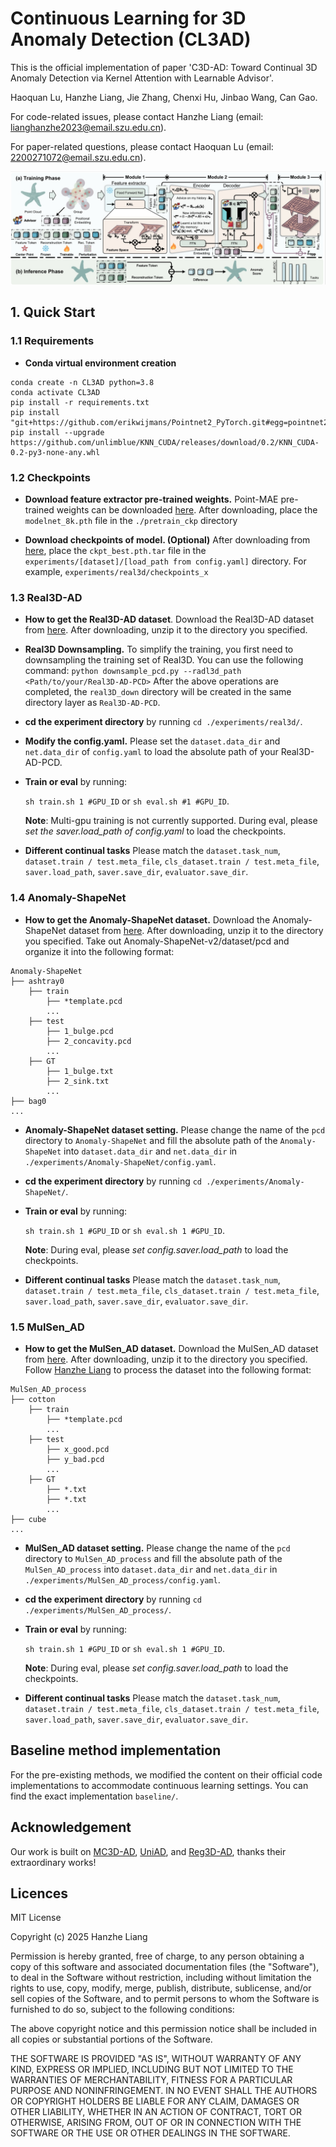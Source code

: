 # Continuous Learning for 3D Anomaly Detection (CL3AD)

This is the official implementation of paper 'C3D-AD: Toward Continual 3D Anomaly Detection via Kernel Attention with Learnable Advisor'.

Haoquan Lu, Hanzhe Liang, Jie Zhang, Chenxi Hu, Jinbao Wang, Can Gao.

For code-related issues, please contact Hanzhe Liang (email: lianghanzhe2023@email.szu.edu.cn).

For paper-related questions, please contact Haoquan Lu (email: 2200271072@email.szu.edu.cn).

![Pipeline](docs/pipeline.png)

## 1. Quick Start

### 1.1 Requirements
- **Conda virtual environment creation**
```
conda create -n CL3AD python=3.8
conda activate CL3AD
pip install -r requirements.txt
pip install "git+https://github.com/erikwijmans/Pointnet2_PyTorch.git#egg=pointnet2_ops&subdirectory=pointnet2_ops_lib"
pip install --upgrade https://github.com/unlimblue/KNN_CUDA/releases/download/0.2/KNN_CUDA-0.2-py3-none-any.whl
```

### 1.2 Checkpoints
- **Download feature extractor pre-trained weights.**
Point-MAE pre-trained weights can be downloaded [here](https://github.com/Pang-Yatian/Point-MAE/releases/download/main/modelnet_8k.pth). After downloading, place the `modelnet_8k.pth` file in the `./pretrain_ckp` directory

- **Download checkpoints of model. (Optional)**
After downloading from [here](https://1drv.ms/f/c/0d5b79478e08e65d/EjgZ4YRYrM5IvLr1B1HORIMBSqbA2oCT2P9Xd5zUEemPkQ?e=motzY2), place the `ckpt_best.pth.tar` file in the `experiments/[dataset]/[load_path from config.yaml]` directory. For example, `experiments/real3d/checkpoints_x`

### 1.3 Real3D-AD

- **How to get the Real3D-AD dataset**. Download the Real3D-AD dataset from [here](https://drive.google.com/file/d/1oM4qjhlIMsQc_wiFIFIVBvuuR8nyk2k0/view?usp=sharing). After downloading, unzip it to the directory you specified.

- **Real3D Downsampling.** To simplify the training, you first need to downsampling the training set of Real3D. You can use the following command:
`
python downsample_pcd.py --radl3d_path <Path/to/your/Real3D-AD-PCD>
`
After the above operations are completed, the `real3D_down` directory will be created in the same directory layer as `Real3D-AD-PCD`.
- **cd the experiment directory** by running `cd ./experiments/real3d/`. 

- **Modify the config.yaml.** Please set the `dataset.data_dir` and `net.data_dir` of `config.yaml` to load the absolute path of your Real3D-AD-PCD.

- **Train or eval** by running: 

    `sh train.sh 1 #GPU_ID` or `sh eval.sh #1 #GPU_ID`.

    **Note**: Multi-gpu training is not currently supported. During eval, please *set the saver.load_path of config.yaml* to load the checkpoints. 

- **Different continual tasks** Please match the `dataset.task_num`, `dataset.train / test.meta_file`, `cls_dataset.train / test.meta_file`, `saver.load_path`, `saver.save_dir`, `evaluator.save_dir`.

### 1.4 Anomaly-ShapeNet

- **How to get the Anomaly-ShapeNet dataset.** Download the Anomaly-ShapeNet dataset from [here](https://huggingface.co/datasets/Chopper233/Anomaly-ShapeNet). After downloading, unzip it to the directory you specified. Take out Anomaly-ShapeNet-v2/dataset/pcd and organize it into the following format:
```
Anomaly-ShapeNet
├── ashtray0
    ├── train
        ├── *template.pcd
        ...
    ├── test
        ├── 1_bulge.pcd
        ├── 2_concavity.pcd
        ...
    ├── GT
        ├── 1_bulge.txt
        ├── 2_sink.txt
        ... 
├── bag0
...
```
- **Anomaly-ShapeNet dataset setting.** Please change the name of the `pcd` directory to `Anomaly-ShapeNet` and fill the absolute path of the `Anomaly-ShapeNet` into `dataset.data_dir` and `net.data_dir` in `./experiments/Anomaly-ShapeNet/config.yaml`.


- **cd the experiment directory** by running `cd ./experiments/Anomaly-ShapeNet/`.

- **Train or eval** by running: 

    `sh train.sh 1 #GPU_ID` or `sh eval.sh 1 #GPU_ID`.


    **Note**: During eval, please *set config.saver.load_path* to load the checkpoints. 

- **Different continual tasks** Please match the `dataset.task_num`, `dataset.train / test.meta_file`, `cls_dataset.train / test.meta_file`, `saver.load_path`, `saver.save_dir`, `evaluator.save_dir`.

### 1.5 MulSen_AD
- **How to get the MulSen_AD dataset.** Download the MulSen_AD dataset from [here](https://huggingface.co/datasets/orgjy314159/MulSen_AD/tree/main). After downloading, unzip it to the directory you specified. Follow [Hanzhe Liang](https://github.com/hzzzzzhappy/Processing-tools-for-the-MulSen_AD-dataset.git) to process the dataset into the following format:
```
MulSen_AD_process
├── cotton
    ├── train
        ├── *template.pcd
        ...
    ├── test
        ├── x_good.pcd
        ├── y_bad.pcd
        ...
    ├── GT
        ├── *.txt
        ├── *.txt
        ... 
├── cube
...
```
- **MulSen_AD dataset setting.** Please change the name of the `pcd` directory to `MulSen_AD_process` and fill the absolute path of the `MulSen_AD_process` into `dataset.data_dir` and `net.data_dir` in `./experiments/MulSen_AD_process/config.yaml`.


- **cd the experiment directory** by running `cd ./experiments/MulSen_AD_process/`.

- **Train or eval** by running: 

    `sh train.sh 1 #GPU_ID` or `sh eval.sh 1 #GPU_ID`.


    **Note**: During eval, please *set config.saver.load_path* to load the checkpoints. 

- **Different continual tasks** Please match the `dataset.task_num`, `dataset.train / test.meta_file`, `cls_dataset.train / test.meta_file`, `saver.load_path`, `saver.save_dir`, `evaluator.save_dir`.

<!-- result of MC3D-AD -->
<!-- 3_3_3_3

|  clsname  |  obj-AUROC  |  pixel-AUROC  |
|:---------:|:-----------:|:-------------:|
|   fish    |   0.7788    |   0.727096    |
| gemstone  |    0.386    |   0.351895    |
| starfish  |   0.8008    |   0.642691    |
|   duck    |   0.8688    |   0.716438    |
|  toffees  |    0.812    |   0.754557    |
| airplane  |   0.6864    |   0.612329    |
|  diamond  |   0.8596    |   0.772826    |
|   shell   |  0.719551   |   0.626384    |
|    car    |   0.7188    |    0.61592    |
| seahorse  |   0.6936    |   0.510126    |
| candybar  |   0.7596    |   0.688685    |
|  chicken  |  0.626781   |   0.580409    |
|   mean    |  0.725894   |    0.63328    |

11_1

|  clsname  |  obj-AUROC  |  pixel-AUROC  |
|:---------:|:-----------:|:-------------:|
|   shell   |  0.722756   |   0.712294    |
| airplane  |   0.7948    |   0.648807    |
| gemstone  |   0.5436    |   0.439365    |
| seahorse  |   0.7008    |   0.596657    |
| candybar  |   0.7348    |   0.864944    |
|  chicken  |  0.697293   |   0.587758    |
|  toffees  |   0.7796    |   0.886077    |
|   fish    |    0.848    |   0.910415    |
|   duck    |   0.7188    |   0.763356    |
|  diamond  |   0.8436    |   0.869621    |
| starfish  |   0.7612    |   0.649458    |
|    car    |   0.7252    |   0.727706    |
|   mean    |  0.739204   |   0.721372    |

8_1_1_1_1

|  clsname  |  obj-AUROC  |  pixel-AUROC  |
|:---------:|:-----------:|:-------------:|
|  toffees  |    0.748    |   0.862558    |
|  chicken  |   0.69765   |   0.650315    |
| gemstone  |   0.5376    |    0.39136    |
| starfish  |   0.7644    |    0.57436    |
| airplane  |   0.7684    |   0.616071    |
| seahorse  |   0.7456    |   0.583152    |
|    car    |   0.6848    |   0.747167    |
| candybar  |   0.7892    |    0.80508    |
|  diamond  |   0.9024    |   0.895596    |
|   shell   |  0.795272   |   0.639458    |
|   duck    |   0.7696    |   0.701644    |
|   fish    |   0.7068    |   0.818436    |
|   mean    |  0.742477   |   0.690433    |

8_4

|  clsname  |  obj-AUROC  |  pixel-AUROC  |
|:---------:|:-----------:|:-------------:|
| gemstone  |   0.4756    |   0.416828    |
|  diamond  |   0.9032    |   0.792084    |
|   shell   |  0.784455   |   0.620715    |
|  chicken  |  0.684829   |    0.58049    |
|  toffees  |   0.8156    |   0.882414    |
|   fish    |   0.7932    |    0.88802    |
| starfish  |   0.7696    |   0.623022    |
|    car    |    0.646    |   0.747596    |
| candybar  |    0.792    |   0.850062    |
| airplane  |    0.718    |   0.613977    |
| seahorse  |   0.8892    |   0.624936    |
|   duck    |   0.7928    |   0.754583    |
|   mean    |  0.755374   |    0.69956    |

3_3_3_3_noSVD

|  clsname  |  obj-AUROC  |  pixel-AUROC  |
|:---------:|:-----------:|:-------------:|
| gemstone  |   0.3904    |   0.388616    |
|  chicken  |   0.5901    |   0.590868    |
|   shell   |  0.615385   |   0.632783    |
| airplane  |   0.6768    |   0.622291    |
| seahorse  |   0.5744    |   0.535682    |
|    car    |   0.5256    |   0.545372    |
| starfish  |    0.642    |   0.590309    |
|   fish    |    0.71     |   0.666522    |
| candybar  |    0.636    |   0.695311    |
|  toffees  |    0.59     |   0.709333    |
|   duck    |   0.4912    |   0.704775    |
|  diamond  |   0.7632    |   0.728894    |
|   mean    |  0.600424   |   0.617563    |

11_1_noSVD

|  clsname  |  obj-AUROC  |  pixel-AUROC  |
|:---------:|:-----------:|:-------------:|
|   duck    |   0.5992    |    0.74862    |
|  chicken  |  0.590812   |   0.583303    |
| airplane  |   0.7808    |   0.664764    |
| seahorse  |   0.6624    |   0.631727    |
| starfish  |   0.5848    |   0.643964    |
|  toffees  |   0.6256    |   0.803437    |
|   fish    |   0.6652    |   0.851985    |
| candybar  |    0.618    |   0.783623    |
|  diamond  |    0.838    |   0.830944    |
| gemstone  |   0.3868    |   0.458476    |
|   shell   |  0.588141   |   0.662025    |
|    car    |   0.5688    |   0.738014    |
|   mean    |  0.625713   |   0.700074    |

8_4_noSVD

|  clsname  |  obj-AUROC  |  pixel-AUROC  |
|:---------:|:-----------:|:-------------:|
|   shell   |  0.686298   |   0.621567    |
|  diamond  |   0.8128    |   0.800463    |
| starfish  |    0.64     |   0.630011    |
| candybar  |   0.7476    |   0.820211    |
| airplane  |   0.6484    |   0.587772    |
|   fish    |   0.6636    |   0.812176    |
|  toffees  |   0.6248    |   0.838809    |
|    car    |   0.5416    |   0.677594    |
|  chicken  |  0.643162   |    0.5784     |
|   duck    |   0.5664    |   0.704406    |
| seahorse  |   0.7896    |   0.607052    |
| gemstone  |    0.406    |    0.45709    |
|   mean    |  0.647522   |   0.677963    |

8_1_1_1_1_noSVD

|  clsname  |  obj-AUROC  |  pixel-AUROC  |
|:---------:|:-----------:|:-------------:|
| candybar  |    0.674    |   0.757201    |
|  toffees  |   0.5884    |   0.797401    |
|   duck    |    0.624    |   0.663124    |
|  chicken  |  0.659188   |   0.639362    |
| airplane  |   0.7296    |   0.609279    |
| gemstone  |   0.3724    |   0.391513    |
|   fish    |    0.65     |   0.796647    |
| seahorse  |   0.5972    |   0.601917    |
|    car    |   0.6524    |   0.712963    |
|  diamond  |    0.856    |   0.835287    |
| starfish  |   0.5432    |   0.615727    |
|   shell   |  0.735176   |   0.637638    |
|   mean    |   0.64013   |   0.671505    | -->

## Baseline method implementation
For the pre-existing methods, we modified the content on their official code implementations to accommodate continuous learning settings. You can find the exact implementation `` baseline/ ``.

## Acknowledgement

Our work is built on [MC3D-AD](https://github.com/jiayi-art/MC3D-AD), [UniAD](https://github.com/zhiyuanyou/UniAD), and [Reg3D-AD](https://github.com/M-3LAB/Real3D-AD), thanks their extraordinary works!

## Licences
MIT License

Copyright (c) 2025 Hanzhe Liang

Permission is hereby granted, free of charge, to any person obtaining a copy
of this software and associated documentation files (the "Software"), to deal
in the Software without restriction, including without limitation the rights
to use, copy, modify, merge, publish, distribute, sublicense, and/or sell
copies of the Software, and to permit persons to whom the Software is
furnished to do so, subject to the following conditions:

The above copyright notice and this permission notice shall be included in all
copies or substantial portions of the Software.

THE SOFTWARE IS PROVIDED "AS IS", WITHOUT WARRANTY OF ANY KIND, EXPRESS OR
IMPLIED, INCLUDING BUT NOT LIMITED TO THE WARRANTIES OF MERCHANTABILITY,
FITNESS FOR A PARTICULAR PURPOSE AND NONINFRINGEMENT. IN NO EVENT SHALL THE
AUTHORS OR COPYRIGHT HOLDERS BE LIABLE FOR ANY CLAIM, DAMAGES OR OTHER
LIABILITY, WHETHER IN AN ACTION OF CONTRACT, TORT OR OTHERWISE, ARISING FROM,
OUT OF OR IN CONNECTION WITH THE SOFTWARE OR THE USE OR OTHER DEALINGS IN THE
SOFTWARE.
